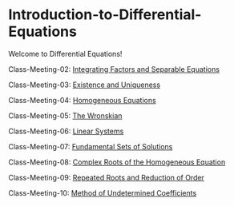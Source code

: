 # Introduction-to-Differential-Equations

Welcome to Differential Equations!

Class-Meeting-02: [Integrating Factors and Separable Equations](Summer-2024-Class-Meetings/MATH_2400_Lecture_02_Integrating_Factors_and_Separable_Equations_Notes.pdf)

Class-Meeting-03: [Existence and Uniqueness](Summer-2024-Class-Meetings/MATH_2400_Lecture_03_Existence_and_Uniqueness_Notes.pdf)

Class-Meeting-04: [Homogeneous Equations](Summer-2024-Class-Meetings/MATH_2400_Lecture_04_Homogeneous_Equations_Notes.pdf)

Class-Meeting-05: [The Wronskian](Summer-2024-Class-Meetings/MATH_2400_Lecture_05_The_Wronskian_Notes.pdf)

Class-Meeting-06: [Linear Systems](Summer-2024-Class-Meetings/MATH_2400_Lecture_06_Linear_Systems_Notes.pdf)

Class-Meeting-07: [Fundamental Sets of Solutions](Summer-2024-Class-Meetings/MATH_2400_Lecture_07_Fundamental_Sets_of_Solutions_Notes.pdf)

Class-Meeting-08: [Complex Roots of the Homogeneous Equation](Summer-2024-Class-Meetings/MATH_2400_Lecture_08_Complex_Roots_of_the_Homogeneous_Equation_Notes.pdf)

Class-Meeting-09: [Repeated Roots and Reduction of Order](Summer-2024-Class-Meetings/MATH_2400_Lecture_09_Repeated_Roots_and_Reduction_of_Order_Notes.pdf)

Class-Meeting-10: [Method of Undetermined Coefficients](Summer-2024-Class-Meetings/MATH_2400_Lecture_10_Method_of_Undetermined_Coefficients_Notes.pdf)

